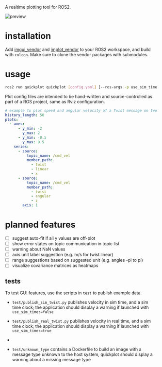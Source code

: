A realtime plotting tool for ROS2.

![preview](doc/quickplot.png)

# installation

Add [imgui_vendor](https://github.com/Kettenhoax/imgui_vendor) and [implot_vendor](https://github.com/Kettenhoax/implot_vendor) to your ROS2 workspace, and build with `colcon`.
Make sure to clone the vendor packages with submodules.

# usage

```bash
ros2 run quickplot quickplot [config.yaml] [--ros-args -p use_sim_time:=true]
```

Plot config files are intended to be hand-written and source-controlled as part of a ROS project, same as Rviz configuration.

```yaml
# example to plot speed and angular velocity of a Twist message on two axes
history_length: 50
plots:
  - axes:
      - y_min: -2
        y_max: 2
      - y_min: -0.5
        y_max: 0.5
    series:
      - source:
          topic_name: /cmd_vel
          member_path:
            - twist
            - linear
            - x
      - source:
          topic_name: /cmd_vel
          member_path:
            - twist
            - angular
            - z
        axis: 1
```

# planned features

* [ ] suggest auto-fit if all y values are off-plot
* [ ] show error states on topic communication in topic list
* [ ] warning about NaN values
* [ ] axis unit label suggestion (e.g. m/s for twist.linear)
* [ ] range suggestions based on suggested unit (e.g. angles -pi to pi)
* [ ] visualize covariance matrices as heatmaps

## tests

To test GUI features, use the scripts in `test` to publish example data.

* `test/publish_sim_twist.py` publishes velocity in sim time, and a sim time clock; the application should display a warning if launched with `use_sim_time:=false`

* `test/publish_real_twist.py` publishes velocity in real time, and a sim time clock; the application should display a warning if launched with `use_sim_time:=true`
*
* `test/unknown_type` contains a Dockerfile to build an image with a message type unknown to the host system, quickplot should display a warning about a missing message type
